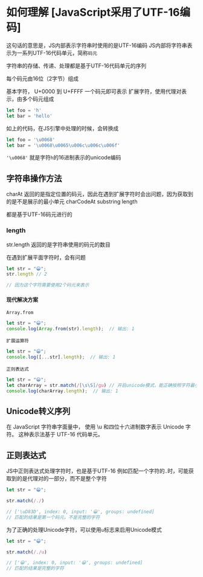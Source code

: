 # 如何理解 [JavaScript采用了UTF-16编码]

这句话的意思是，JS内部表示字符串时使用的是UTF-16编码
JS内部将字符串表示为一系列UTF-16代码单元，简称`码元`

字符串的存储、传递、处理都是基于UTF-16代码单元的序列

每个码元由16位（2字节）组成

基本字符， U+0000 到 U+FFFF 一个码元即可表示
扩展字符，使用代理对表示，由多个码元组成

```js
let foo = 'h'
let bar = 'hello'
```

如上的代码，在JS引擎中处理的时候，会转换成

```js
let foo = '\u0068'
let bar = '\u0068\u0065\u006c\u006c\u006f'
```

`'\u0068'` 就是字符`h`的16进制表示的unicode编码

## 字符串操作方法

charAt  返回的是指定位置的码元，因此在遇到扩展字符时会出问题，因为获取到的是不是展示的最小单元
charCodeAt
substring
length

都是基于UTF-16码元进行的

### length

str.length 返回的是字符串使用的码元的数目

在遇到扩展平面字符时，会有问题

```js
let str = "😀";
str.length // 2

// 因为这个字符需要使用2个码元来表示
```

#### 现代解决方案

`Array.from`

```js
let str = "😀";
console.log(Array.from(str).length);  // 输出: 1
```

`扩展运算符`

```js
let str = "😀";
console.log([...str].length);  // 输出: 1
```

`正则表达式`

```js
let str = "😀";
let charArray = str.match(/[\s\S]/gu) // 开启unicode模式，能正确按照字符最小单元处理
console.log(charArray.length);  // 输出: 1
```

## Unicode转义序列

在 JavaScript 字符串字面量中，
使用 \u 和四位十六进制数字表示 Unicode 字符。
这种表示法基于 UTF-16 代码单元。

## 正则表达式

JS中正则表达式处理字符时，也是基于UTF-16
例如匹配一个字符的`.`时，可能获取到的是代理对的一部分，而不是整个字符

```js
let str = "😀";

str.match(/./)

// ['\uD83D', index: 0, input: '😀', groups: undefined]
// 匹配的结果是第一个码元，不是完整的字符
```

为了正确的处理Unicode字符，可以使用`u`标志来启用Unicode模式

```js
let str = "😀";

str.match(/./u)

// ['😀', index: 0, input: '😀', groups: undefined]
// 匹配的结果是完整的字符
```
